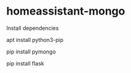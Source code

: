 # homeassistant-mongo

Install dependencies

apt install python3-pip

pip install pymongo

pip install flask
